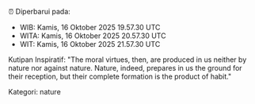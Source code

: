 ⏰ Diperbarui pada:
- WIB: Kamis, 16 Oktober 2025 19.57.30 UTC
- WITA: Kamis, 16 Oktober 2025 20.57.30 UTC
- WIT: Kamis, 16 Oktober 2025 21.57.30 UTC

Kutipan Inspiratif:
"The moral virtues, then, are produced in us neither by nature nor against nature. Nature, indeed, prepares in us the ground for their reception, but their complete formation is the product of habit."


Kategori: nature

